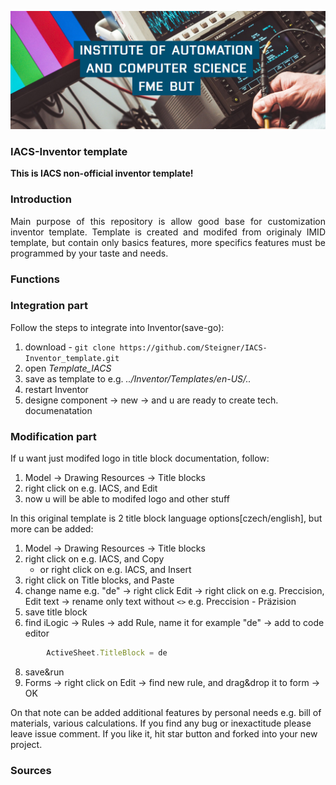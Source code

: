 ![plot](docs/UAI.png?raw=true)

### IACS-Inventor template
**This is IACS non-official inventor template!** 

### Introduction

<p align="justify"> Main purpose of this repository is allow good base for customization inventor template. Template is created and modifed from originaly IMID template, but contain only basics features, more specifics features must be programmed by your taste and needs.
</p>

### Functions

### Integration part
Follow the steps to integrate into Inventor(save-go):
1) download - ```git clone https://github.com/Steigner/IACS-Inventor_template.git```
2) open *Template_IACS*
3) save as template to e.g. *../Inventor/Templates/en-US/..*
4) restart Inventor
5) designe component -> new -> and u are ready to create tech. documenatation

### Modification part
If u want just modifed logo in title block documentation, follow:
1) Model -> Drawing Resources -> Title blocks
2) right click on e.g. IACS, and Edit
3) now u will be able to modifed logo and other stuff

In this original template is 2 title block language options[czech/english], but more can be added:
1) Model -> Drawing Resources -> Title blocks
2) right click on e.g. IACS, and Copy
   * or right click on e.g. IACS, and Insert
4) right click on Title blocks, and Paste
5) change name e.g. "de" -> right click Edit -> right click on e.g. Preccision, Edit text -> rename only text without ```<>``` e.g. Preccision - Präzision
6) save title block
7) find iLogic -> Rules -> add Rule, name it for example "de" -> add to code editor

```javascript
        ActiveSheet.TitleBlock = de
```

8) save&run
9) Forms -> right click on Edit -> find new rule, and drag&drop it to form -> OK

On that note can be added additional features by personal needs e.g. bill of materials, various calculations. If you find any bug or inexactitude please leave issue comment. If you like it, hit star button and forked into your new project. 

### Sources
